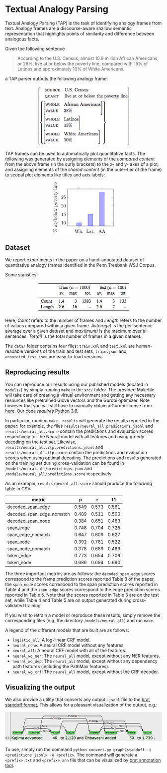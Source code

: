 # Textual Analogy Parsing

Textual Analogy Parsing (TAP) is the task of identifying analogy frames from text. Analogy frames are a discourse-aware shallow semantic representation that highlights points of similarity and difference between analogous facts. 

Given the following sentence

> According to the U.S. Census, almost 10.9 million African Americans, or 28%, live at or below the poverty line, compared with 15% of Latinos and approximately 10% of White Americans.
 
a TAP parser outputs the following analogy frame:

<p align="center"> <img src="figures/avm.png" width=300></p>

TAP frames can be used to automatically plot quantitative facts. The following was generated by assigning elements of the *compared content* from the above frame (in the curly brackets) to the x- and y- axes of a plot, and assigning elements of the *shared content* (in the outer-tier of the frame) to scopal plot elements like titles and axis labels:

<p align="center"> <img src="figures/plot.png" width=200></p>

## Dataset

We report experiments in the paper on a hand-annotated dataset of quantitative analogy frames identified in the Penn Treebank WSJ Corpus. 

Some statistics: 

<p align="center"> <img src="figures/dataset_stats.png"></p>

Here, *Count* refers to the number of frames and *Length* refers to the number of values compared within a given frame. *Av(erage)* is the per-sentence average over a given dataset and *max(imum)* is the maximum over all sentences. *Tot(al)* is the total number of frames in a given dataset.

The `data/` folder contains four files: `train.xml` and `test.xml` are human-readable versions of the train and test sets, `train.json` and `annotated_test.json` are easy-to-load versions.

## Reproducing results
You can reproduce our results using our published models (located in `models/`) by simply running `make` in the `src/` folder.
The provided Makefile will take care of creating a virtual environment and getting any necessary resources like pretrained Glove vectors and the Gurobi optimizer.
Note however that you will still have to manually obtain a Gurobi license from [here](http://www.gurobi.com/downloads/licenses/license-center).
Our code _requires_ Python 3.6.

In particular, running `make .results` will generate the results reported in the paper: for example, the files `results/neural_all.predictions.jsonl` and `results/neural_all.score` contain the predictions and evaluation scores respectively for the Neural model with all features and using greedy decoding on the test set.
Likewise, `results/neural_all.ilp.predictions.jsonl` and `results/neural_all.ilp.score` contain the predictions and evaluation scores when using optimal decoding.
The predictions and results generated on the training set during cross-validation can be found in `/models/neural_all/predictions.json` and `/models/neural_all/predictions.score` respectively.

As an example, `results/neural_all.score` should produce the following table in CSV:

|metric                   |p    |r    |f1
|-------------------------|-----|-----|-----
|decoded_span_edge        |0.549|0.573|0.561
|decoded_span_edge_nomatch|0.489|0.511|0.500
|decoded_span_node        |0.384|0.651|0.483
|span_edge                |0.748|0.704|0.725
|span_edge_nomatch        |0.647|0.609|0.627
|span_node                |0.392|0.781|0.522
|span_node_nomatch        |0.378|0.689|0.489
|token_edge               |0.773|0.654|0.709
|token_node               |0.686|0.694|0.690

The three important metrics are as follows:
the `decoded_span_edge` scores correspond to the frame prediction scores reported Table 3 of the paper,
the `span_node` scores correspond to the span prediction scores reported in Table 4 and
the `span_edge` scores correspond to the edge prediction scores reported in Table 5.
Note that the scores reported in Table 3 are on the test set, while Table 4 and Table 5 are on output generated during cross-validated training.

If you wish to retrain a model or reproduce these results, simply remove the corresponding files (e.g. the directory `/models/neural_all`) and run `make`.

A legend of the different models that are built are as follows:
* `logistic_all`: A log-linear CRF model.
* `neural_none`: A neural CRF model without any features.
* `neural_all`: A neural CRF model with all of the features.
* `neural_wo_ner`: The `neural_all` model, except without any NER features.
* `neural_wo_dep`: The `neural_all` model, except without any dependency path features (including the PathMax features).
* `neural_wo_crf`: The `neural_all` model, except without the CRF decoder.

## Visualizing the output
We also provide a utility that converts any output `.jsonl` file to the [brat standoff format](http://brat.nlplab.org/standoff.html). This allows for a pleasant visualization of the output, e.g.:

<p align="center"> <img src="figures/brat.png"></p>

To use, simply run the command `python convert.py graph2standoff -i <predictions.jsonl> -o <prefix>`. The command will generate a `<prefix>.txt` and `<prefix>.ann` file that can be visualized by [brat annotation tool](http://brat.nlplab.org/).
